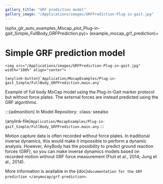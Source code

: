 ```yaml
---
gallery_title: "GRF prediction model"
gallery_image: "/Applications/images/GRFPrediction-Plug-in-gait.jpg"
---
```


(sphx_glr_auto_examples_Mocap_plot_Plug-in-gait_Simple_FullBody_GRFPrediction.py)=
(example_mocap_grf_prediction)=

# Simple GRF prediction model


````{div} margin sd-text-center
<img src="/Applications/images/GRFPrediction-Plug-in-gait.jpg" width="100%" align="center">

{anylink-button}`Application/MocapExamples/Plug-in-gait_Simple/FullBody_GRFPrediction.main.any`

````

Example of full body MoCap model using the Plug-in-Gait marker protocol but
without force plates. The external forces are instead predicted using the GRF
algorithms.



:::{admonition} In Model Repository:
:class: seealso

{anylink-file}`Application/MocapExamples/Plug-in-gait_Simple/FullBody_GRFPrediction.main.any`
:::

Motion capture data is often recorded without force plates. In traditional
inverse dynamics, this would make it impossible to perform a dynamic analysis.
However, AnyBody has the possibility to predict ground reaction forces (GRF), so
you can make inverse dynamics models based on recorded motion without GRF force
measurement (Fluit et al., 2014; Jung et al., 2014).

More information is available in the {doc}`documentation for the GRF prediction </anymocap/grf-prediction>`.
